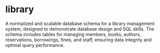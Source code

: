 # library
A normalized and scalable database schema for a library management system, designed to demonstrate database design and SQL skills. The schema includes tables for managing members, books, authors, reservations, borrowings, fines, and staff, ensuring data integrity and optimal query performance.
